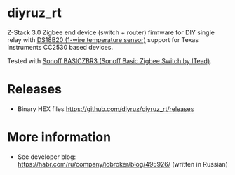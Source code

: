 # diyruz_rt
Z-Stack 3.0 Zigbee end device (switch + router) firmware for DIY single relay with [DS18B20 (1-wire temperature sensor)](https://sonoff.tech/product/accessories/DS18B20) support for Texas Instruments CC2530 based devices. 

Tested with [Sonoff BASICZBR3 (Sonoff Basic Zigbee Switch by ITead)](https://www.itead.cc/sonoff-basiczbr3.html).

# Releases
- Binary HEX files https://github.com/diyruz/diyruz_rt/releases

# More information
- See developer blog: https://habr.com/ru/company/iobroker/blog/495926/ (written in Russian)
